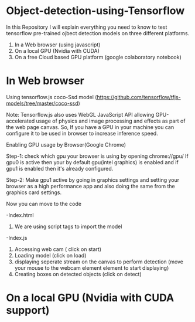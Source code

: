 # Object-detection-using-Tensorflow

In this Repository I will explain everything you need to know to test tensorflow pre-trained ojbect detection models on three different platforms.

1. In a Web browser (using javascript)  
2. On a local GPU (Nvidia with CUDA)
3. On a free Cloud based GPU platform (google colaboratory notebook)

# In Web browser

Using tensorflow.js coco-Ssd model (https://github.com/tensorflow/tfjs-models/tree/master/coco-ssd)

Note: Tensorflow.js also uses WebGL JavaScript API allowing GPU-accelerated usage of physics and image processing and effects as part of the web page canvas.
So, If you have a GPU in your machine you can configure it to be used in browser to increase inference speed.

Enabling GPU usage by Browser(Google Chrome)

Step-1: check which gpu your browser is using by opening chrome://gpu/
If gpu0 is active then your by default gpu(intel graphics) is enabled and if gpu1 is enabled then it's already configured.

Step-2: Make gpu1 active by going in graphics settings and setting your browser as a high performance app and also doing the same from the graphics card settings.

Now you can move to the code

-Index.html
1. We are using script tags to import the model

-Index.js
1. Accessing web cam ( click on start)
2. Loading model (click on load)
3. displaying seperate stream on the canvas to perform detection (move your mouse to the webcam element element to start displaying)
4. Creating boxes on detected objects (click on detect)


# On a local GPU (Nvidia with CUDA support)

